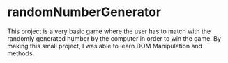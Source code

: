 # randomNumberGenerator

This project is a very basic game where the user has to match with the randomly generated number by the computer in order to win the game.
By making this small project, I was able to learn DOM Manipulation and methods.
